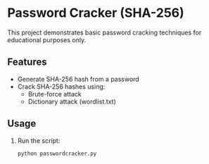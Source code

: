 # Password Cracker (SHA-256)

This project demonstrates basic password cracking techniques for educational purposes only.

## Features
- Generate SHA-256 hash from a password
- Crack SHA-256 hashes using:
  - Brute-force attack
  - Dictionary attack (wordlist.txt)

## Usage
1. Run the script:
   ```bash
   python passwordcracker.py
